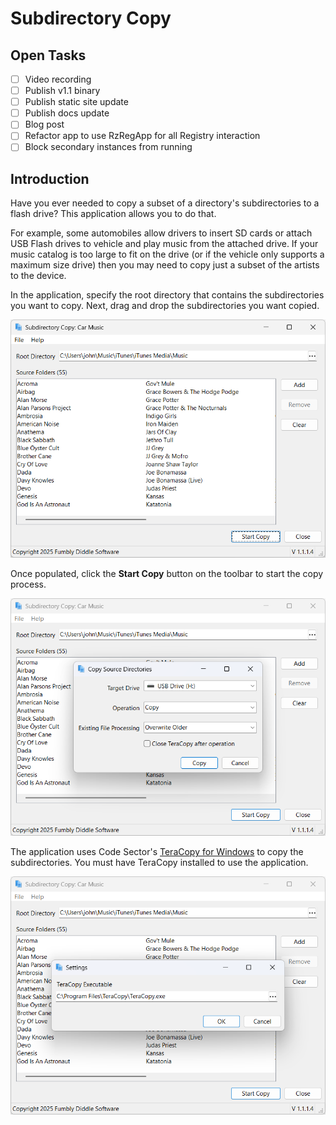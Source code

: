 # Subdirectory Copy

## Open Tasks

- [ ] Video recording
- [ ] Publish v1.1 binary
- [ ] Publish static site update
- [ ] Publish docs update
- [ ] Blog post
- [ ] Refactor app to use RzRegApp for all Registry interaction
- [ ] Block secondary instances from running

## Introduction

Have you ever needed to copy a subset of a directory's subdirectories to a flash drive? This application allows you to do that. 

For example, some automobiles allow drivers to insert SD cards or attach USB Flash drives to vehicle and play music from the attached drive. If your music catalog is too large to fit on the drive (or if the vehicle only supports a maximum size drive) then you may need to copy just a subset of the artists to the device.

In the application, specify the root directory that contains the subdirectories you want to copy. Next, drag and drop the subdirectories you want copied. 

![Application main screen](screenshots/figure-01.png)

Once populated, click the **Start Copy** button on the toolbar to start the copy process.

![Starting the copy process](screenshots/figure-02.png)

The application uses Code Sector's [TeraCopy for Windows](https://www.codesector.com/teracopy) to copy the subdirectories. You must have TeraCopy installed to use the application.

![Application settings](screenshots/figure-03.png)
